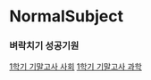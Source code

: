 # NormalSubject
### 벼락치기 성공기원

[1학기 기말고사 사회](https://github.com/qlido/NormalSubject/blob/master/Society/SocietyFinalTest.md)
[1학기 기말고사 과학](https://github.com/qlido/NormalSubject/blob/master/SCIENCE/ScienceFinalTest.md)
